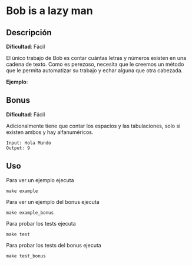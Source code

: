 # Bob is a lazy man

## Descripción

**Dificultad**: Fácil

El único trabajo de Bob es contar cuántas letras y números existen en una cadena de texto. Como es perezoso, necesita que le creemos un método que le permita automatizar su trabajo y echar alguna que otra cabezada.

**Ejemplo**:

## Bonus

**Dificultad**: Fácil

Adicionalmente tiene que contar los espacios y las tabulaciones, solo si existen ambos y hay alfanuméricos.

```plaintext
Input: Hola Mundo
Output: 9
```

## Uso

Para ver un ejemplo ejecuta
```shell
make example
```

Para ver un ejemplo del bonus ejecuta
```shell
make example_bonus
```

Para probar los tests ejecuta
```shell
make test
```

Para probar los tests del bonus ejecuta
```shell
make test_bonus
```
